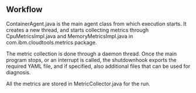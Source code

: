 ## Workflow
ContainerAgent.java is the main agent class from which execution starts.
It creates a new thread, and starts collecting metrics through CpuMetricsImpl.java and
MemoryMetricsImpl.java in com.ibm.cloudtools.metrics package.

The metric collection is done through a daemon thread. Once the main program stops,
or an interrupt is called, the shutdownhook exports the required YAML file, and if specified,
also additional files that can be used for diagnosis.
 
All the metrics are stored in MetricCollector.java for the run. 